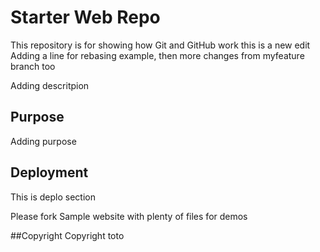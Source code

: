 # Starter Web Repo

This repository is for showing how Git and GitHub work
this is a new edit
Adding a line for rebasing example, then more changes from myfeature branch too

Adding descritpion

## Purpose
Adding purpose

## Deployment
This is deplo section

Please fork 
Sample website with plenty of files for demos

##Copyright
Copyright toto
